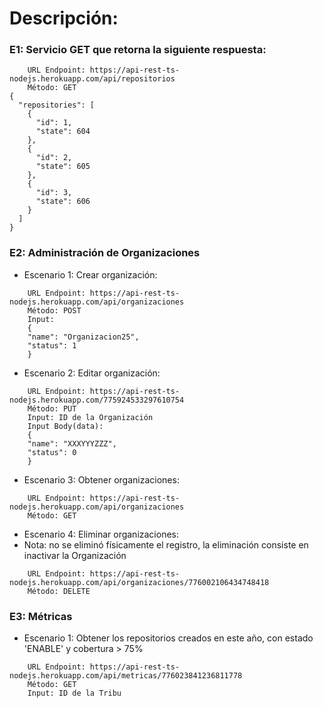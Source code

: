 
# Descripción:

### E1: Servicio GET que retorna la siguiente respuesta:
```
    URL Endpoint: https://api-rest-ts-nodejs.herokuapp.com/api/repositorios
    Método: GET
{
  "repositories": [
    {
      "id": 1,
      "state": 604
    },
    {
      "id": 2,
      "state": 605
    },
    {
      "id": 3,
      "state": 606
    }
  ]
}
```
### E2: Administración de Organizaciones

- Escenario 1: Crear organización: 

```
    URL Endpoint: https://api-rest-ts-nodejs.herokuapp.com/api/organizaciones
    Método: POST
    Input:
    {
    "name": "Organizacion25",
    "status": 1
    }
```
- Escenario 2: Editar organización:

```
    URL Endpoint: https://api-rest-ts-nodejs.herokuapp.com/775924533297610754
    Método: PUT
    Input: ID de la Organización
    Input Body(data):
    {
    "name": "XXXYYYZZZ",
    "status": 0
    }
```

- Escenario 3: Obtener organizaciones:

```
    URL Endpoint: https://api-rest-ts-nodejs.herokuapp.com/api/organizaciones
    Método: GET

```

- Escenario 4: Eliminar organizaciones:
- Nota: no se eliminó físicamente el registro, la eliminación consiste en inactivar la Organización
```
    URL Endpoint: https://api-rest-ts-nodejs.herokuapp.com/api/organizaciones/776002106434748418
    Método: DELETE

```

### E3: Métricas

- Escenario 1: Obtener los repositorios creados en este año, con estado 'ENABLE' y cobertura > 75% 

```
    URL Endpoint: https://api-rest-ts-nodejs.herokuapp.com/api/metricas/776023841236811778
    Método: GET
    Input: ID de la Tribu

```